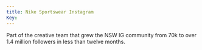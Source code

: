 ```yaml
---
title: Nike Sportswear Instagram
Key: 
---
```


Part of the creative team that grew the NSW IG community from 70k to over 1.4 million followers in less than twelve months.
